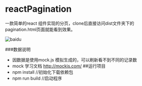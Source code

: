# reactPagination
一款简单的react 组件实现的分页，clone后直接访问dist文件夹下的pagination.html页面就能看到效果。

 ![baidu](https://github.com/Silence11/reactPagination/blob/master/dist/imags/result.png) 
   
###数据说明 
* 因数据是使用mock.js 模拟生成的，可以刷新看不到不同的记录数
* mock 学习文档 http://mockjs.com/
##运行项目
* npm  install  //初始化下载依赖包
* npm run build //启动程序
